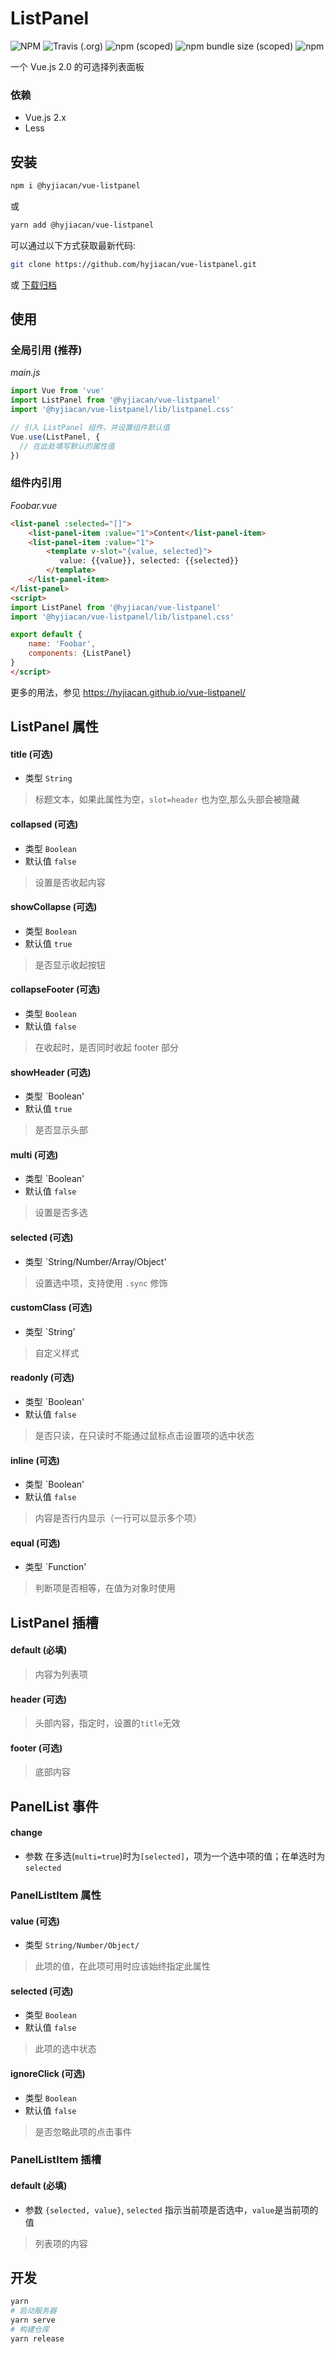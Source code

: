 # ListPanel

![NPM](https://img.shields.io/npm/l/@hyjiacan/vue-listpanel?style=flat-square)
![Travis (.org)](https://img.shields.io/travis/hyjiacan/vue-listpanel?style=flat-square)
![npm (scoped)](https://img.shields.io/npm/v/@hyjiacan/vue-listpanel?style=flat-square)
![npm bundle size (scoped)](https://img.shields.io/bundlephobia/min/@hyjiacan/vue-listpanel?style=flat-square)
![npm](https://img.shields.io/npm/dm/@hyjiacan/vue-listpanel?style=flat-square)

一个 Vue.js 2.0 的可选择列表面板

### 依赖
- Vue.js 2.x
- Less

## 安装

```bash
npm i @hyjiacan/vue-listpanel
```

或

```bash
yarn add @hyjiacan/vue-listpanel
```

可以通过以下方式获取最新代码:

```bash
git clone https://github.com/hyjiacan/vue-listpanel.git
```
或 [下载归档](https://github.com/hyjiacan/vue-listpanel/archive/master.zip)

## 使用

### 全局引用 (推荐)

*main.js*
```javascript
import Vue from 'vue'
import ListPanel from '@hyjiacan/vue-listpanel'
import '@hyjiacan/vue-listpanel/lib/listpanel.css'

// 引入 ListPanel 组件，并设置组件默认值
Vue.use(ListPanel, {
  // 在此处填写默认的属性值
})
```

### 组件内引用

*Foobar.vue*
```html
<list-panel :selected="[]">
    <list-panel-item :value="1">Content</list-panel-item>
    <list-panel-item :value="1">
        <template v-slot="{value, selected}">
           value: {{value}}, selected: {{selected}}
        </template>
    </list-panel-item>
</list-panel>
<script>
import ListPanel from '@hyjiacan/vue-listpanel'
import '@hyjiacan/vue-listpanel/lib/listpanel.css'

export default {
    name: 'Foobar',
    components: {ListPanel}
}
</script>
```

更多的用法，参见 https://hyjiacan.github.io/vue-listpanel/

## ListPanel 属性

#### title (可选)

- 类型 `String`

> 标题文本，如果此属性为空，`slot=header` 也为空,那么头部会被隐藏

#### collapsed (可选)

- 类型 `Boolean`
- 默认值 `false`

> 设置是否收起内容

#### showCollapse (可选)

- 类型 `Boolean`
- 默认值 `true`

> 是否显示收起按钮

#### collapseFooter (可选)

- 类型 `Boolean`
- 默认值 `false`

> 在收起时，是否同时收起 footer 部分

#### showHeader (可选)

- 类型 `Boolean'
- 默认值 `true`

> 是否显示头部

#### multi (可选)

- 类型 `Boolean'
- 默认值 `false`

> 设置是否多选

#### selected (可选)

- 类型 `String/Number/Array/Object'

> 设置选中项，支持使用 `.sync` 修饰

#### customClass (可选)

- 类型 `String'

> 自定义样式

#### readonly (可选)

- 类型 `Boolean'
- 默认值 `false`

> 是否只读，在只读时不能通过鼠标点击设置项的选中状态

#### inline (可选)

- 类型 `Boolean'
- 默认值 `false`

> 内容是否行内显示（一行可以显示多个项）

#### equal (可选)

- 类型 `Function'

> 判断项是否相等，在值为对象时使用


## ListPanel 插槽

#### default (必填)

> 内容为列表项

#### header (可选)

> 头部内容，指定时，设置的`title`无效

#### footer (可选)

> 底部内容

## PanelList 事件

#### change

- 参数 在多选(`multi=true`)时为`[selected]`，项为一个选中项的值；在单选时为`selected`

### PanelListItem 属性

#### value (可选)

- 类型 `String/Number/Object/`

> 此项的值，在此项可用时应该始终指定此属性

#### selected (可选)

- 类型 `Boolean`
- 默认值 `false`

> 此项的选中状态

#### ignoreClick (可选)

- 类型 `Boolean`
- 默认值 `false`

> 是否忽略此项的点击事件

### PanelListItem 插槽

#### default (必填)

- 参数 `{selected, value}`, `selected` 指示当前项是否选中，`value`是当前项的值

> 列表项的内容

## 开发

```bash
yarn
# 启动服务器
yarn serve
# 构建仓库
yarn release
```
